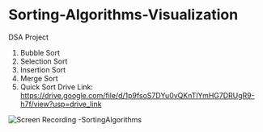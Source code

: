 # Sorting-Algorithms-Visualization
DSA Project
1. Bubble Sort 
2. Selection Sort
3. Insertion Sort
4. Merge Sort
5. Quick Sort
Drive Link:  https://drive.google.com/file/d/1p9fsoS7DYu0vQKnTlYmHG7DRUgR9-h7f/view?usp=drive_link
   
![Screen Recording -SortingAlgorithms](https://github.com/user-attachments/assets/a32d9979-cb1d-4b4b-9dcf-684576d484f4)



   
